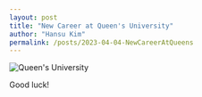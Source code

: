 ```yaml
---
layout: post
title: "New Career at Queen's University"
author: "Hansu Kim"
permalink: /posts/2023-04-04-NewCareerAtQueens
---
```

![Queen's University](https://user-images.githubusercontent.com/54526956/230099209-94437726-4cf9-4c9c-a94b-7f7277dd5998.jpg)   
   
Good luck!   
